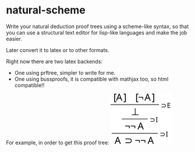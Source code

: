 # natural-scheme

Write your natural deduction proof trees using a scheme-like syntax, so that you can use a structural text editor for lisp-like languages
and make the job easier.

Later convert it to latex or to other formats.

Right now there are two latex backends:

- One using prftree, simpler to write for me.
- One using bussproofs, it is compatible with mathjax too, so html compatible!!


For example, in order to get this proof tree:
![Proof Tree](proof-tree.svg)
